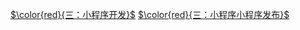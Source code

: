 [$\color{red}{三：小程序开发}$](https://gitee.com/ylyk/technology-share/blob/master/mPaas/access.md)
[$\color{red}{三：小程序小程序发布}$](https://gitee.com/ylyk/technology-share/blob/master/mPaas/access.md)
